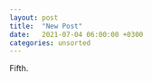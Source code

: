 ```yaml
---
layout: post
title:  "New Post"
date:   2021-07-04 06:00:00 +0300
categories: unsorted
---
```


Fifth.
